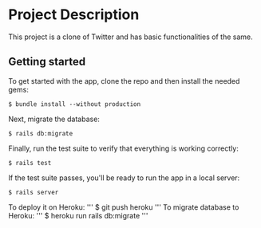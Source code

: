 # Project Description
This project is a clone of Twitter and has basic functionalities of the same.

## Getting started
To get started with the app, clone the repo and then install the needed gems:
```
$ bundle install --without production
```
Next, migrate the database:
```
$ rails db:migrate
```
Finally, run the test suite to verify that everything is working correctly:
```
$ rails test
```
If the test suite passes, you'll be ready to run the app in a local server:
```
$ rails server
```
To deploy it on Heroku:
'''
$ git push heroku
'''
To migrate database to Heroku:
'''
$ heroku run rails db:migrate
'''
